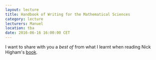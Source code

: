 ```yaml
---
layout: lecture
title: Handbook of Writing for the Mathematical Sciences  
category: lecture
lecturers: Manuel
location: tba
date: 2016-06-16 16:00:00 CET
---
```


I want to share with you a *best of* from what I learnt when reading Nick Higham's [book].

[book]: http://epubs.siam.org/doi/book/10.1137/1.9780898719550
